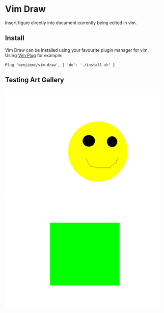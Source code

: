# Vim Draw

Insert figure directly into document currently being edited in vim.

## Install

Vim Draw can be installed using your favourite plugin manager for vim.
Using [Vim Plug](https://github.com/junegunn/vim-plug) for example:

```vim
Plug 'benjiemc/vim-draw', { 'do': './install.sh' }
```

## Testing Art Gallery

![test](./figures/test.png)
![test2](./figures/test2.png)
